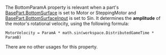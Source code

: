 The BottomParamA property is relevant when a part's
[BasePart.BottomSurface](https://create.roblox.com/docs/reference/engine/classes/BasePart#BottomSurface) is set to Motor or SteppingMotor and
[BasePart.BottomSurfaceInput](https://create.roblox.com/docs/reference/engine/classes/BasePart#BottomSurfaceInput) is set to Sin. It determines the
**amplitude** of the motor's rotational velocity, using the following
formula:

`MotorVelocity = ParamA * math.sin(workspace.DistributedGameTime * ParamB)`

There are no other usages for this property.